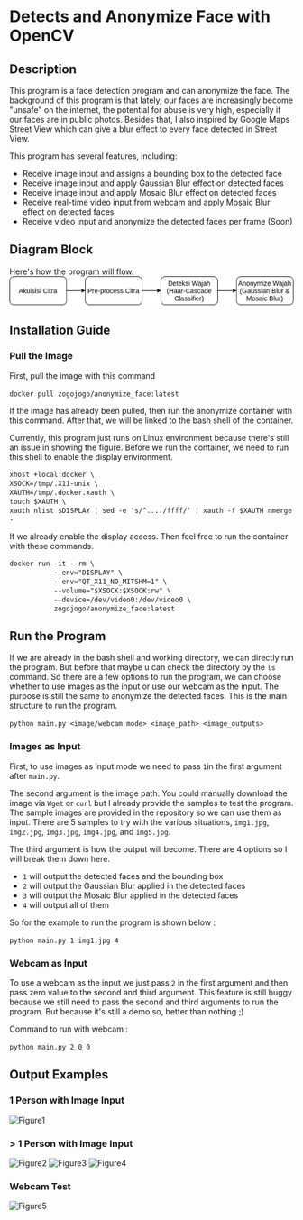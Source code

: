 # Detects and Anonymize Face with OpenCV
## Description
This program is a face detection program and can anonymize the face. The background of this program is that lately, our faces are increasingly become "unsafe" on the internet, the potential for abuse is very high, especially if our faces are in public photos. Besides that, I also inspired by Google Maps Street View which can give a blur effect to every face detected in Street View.

This program has several features, including:
- Receive image input and assigns a bounding box to the detected face
- Receive image input and apply Gaussian Blur effect on detected faces
- Receive image input and apply Mosaic Blur effect on detected faces
- Receive real-time video input from webcam and apply Mosaic Blur effect on detected faces
- Receive video input and anonymize the detected faces per frame (Soon)

## Diagram Block
Here's how the program will flow.
![Diagram](Diagram.png)
## Installation Guide
### Pull the Image
First, pull the image with this command

```docker pull zogojogo/anonymize_face:latest```

If the image has already been pulled, then run the anonymize container with this command. After that, we will be linked to the bash shell of the container.

Currently, this program just runs on Linux environment because there's still an issue in showing the figure. Before we run the container, we need to run this shell to enable the display environment.

```
xhost +local:docker \
XSOCK=/tmp/.X11-unix \ 
XAUTH=/tmp/.docker.xauth \
touch $XAUTH \
xauth nlist $DISPLAY | sed -e 's/^..../ffff/' | xauth -f $XAUTH nmerge -
```
If we already enable the display access. Then feel free to run the container with these commands.
```
docker run -it --rm \
           --env="DISPLAY" \
           --env="QT_X11_NO_MITSHM=1" \
           --volume="$XSOCK:$XSOCK:rw" \
           --device=/dev/video0:/dev/video0 \ 
           zogojogo/anonymize_face:latest 
```
## Run the Program
If we are already in the bash shell and working directory, we can directly run the program. But before that maybe u can check the directory by the ```ls``` command. So there are a few options to run the program, we can choose whether to use images as the input or use our webcam as the input. The purpose is still the same to anonymize the detected faces. This is the main structure to run the program. 

``` python main.py <image/webcam mode> <image_path> <image_outputs> ```
### Images as Input
First, to use images as input mode we need to pass ```1```in the first argument after ```main.py```.

The second argument is the image path. You could manually download the image via ```Wget``` or ```curl``` but I already provide the samples to test the program. The sample images are provided in the repository so we can use them as input. There are 5 samples to try with the various situations, ```img1.jpg```, ```img2.jpg```, ```img3.jpg```, ```img4.jpg```, and ```img5.jpg```. 

The third argument is how the output will become. There are 4 options so I will break them down here.

- ```1``` will output the detected faces and the bounding box
- ```2``` will output the Gaussian Blur applied in the detected faces
- ```3``` will output the Mosaic Blur applied in the detected faces
- ```4``` will output all of them

So for the example to run the program is shown below :

```python main.py 1 img1.jpg 4```

### Webcam as Input
To use a webcam as the input we just pass ```2``` in the first argument and then pass zero value to the second and third argument. This feature is still buggy because we still need to pass the second and third arguments to run the program. But because it's still a demo so, better than nothing ;)

Command to run with webcam : 

```python main.py 2 0 0```

## Output Examples
### 1 Person with Image Input
![Figure1](./Output/Figure_1.png)
### > 1 Person with Image Input
![Figure2](./Output/Figure_2.png)
![Figure3](./Output/Figure_3.png)
![Figure4](./Output/Figure_4.png)
### Webcam Test
![Figure5](./Output/Figure_5.png)
